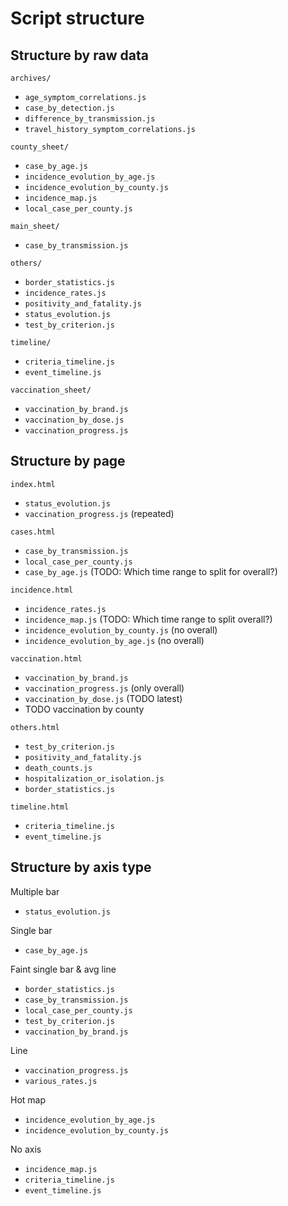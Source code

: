 Script structure
================


Structure by raw data
---------------------

`archives/`
  - `age_symptom_correlations.js`
  - `case_by_detection.js`
  - `difference_by_transmission.js`
  - `travel_history_symptom_correlations.js`

`county_sheet/`
  - `case_by_age.js`
  - `incidence_evolution_by_age.js`
  - `incidence_evolution_by_county.js`
  - `incidence_map.js`
  - `local_case_per_county.js`
  
`main_sheet/`
  - `case_by_transmission.js`
  
`others/`
  - `border_statistics.js`
  - `incidence_rates.js`
  - `positivity_and_fatality.js`
  - `status_evolution.js`
  - `test_by_criterion.js`

`timeline/`
  - `criteria_timeline.js`
  - `event_timeline.js`
  
`vaccination_sheet/`
  - `vaccination_by_brand.js`
  - `vaccination_by_dose.js`
  - `vaccination_progress.js`


Structure by page
-----------------

`index.html`
  - `status_evolution.js`
  - `vaccination_progress.js` (repeated)

`cases.html`
  - `case_by_transmission.js`
  - `local_case_per_county.js`
  - `case_by_age.js` (TODO: Which time range to split for overall?)

`incidence.html`
  - `incidence_rates.js`
  - `incidence_map.js` (TODO: Which time range to split overall?)
  - `incidence_evolution_by_county.js` (no overall)
  - `incidence_evolution_by_age.js` (no overall)

`vaccination.html`
  - `vaccination_by_brand.js`
  - `vaccination_progress.js` (only overall)
  - `vaccination_by_dose.js` (TODO latest)
  - TODO vaccination by county

`others.html`
  - `test_by_criterion.js`
  - `positivity_and_fatality.js`
  - `death_counts.js`
  - `hospitalization_or_isolation.js`
  - `border_statistics.js`

`timeline.html`
  - `criteria_timeline.js`
  - `event_timeline.js`

  
Structure by axis type
----------------------

Multiple bar
  - `status_evolution.js`
  
Single bar
  - `case_by_age.js`

Faint single bar & avg line
  - `border_statistics.js`
  - `case_by_transmission.js`
  - `local_case_per_county.js`
  - `test_by_criterion.js`
  - `vaccination_by_brand.js`

Line
  - `vaccination_progress.js`
  - `various_rates.js`

Hot map
  - `incidence_evolution_by_age.js`
  - `incidence_evolution_by_county.js`

No axis
  - `incidence_map.js`
  - `criteria_timeline.js`
  - `event_timeline.js`
